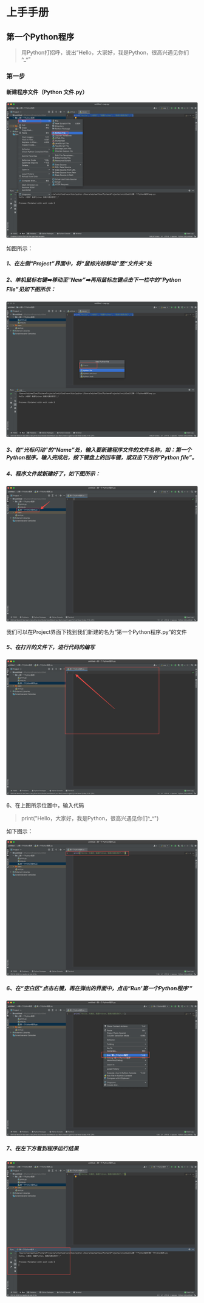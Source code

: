 # 上手手册

## 第一个Python程序

> 用Python打招呼，说出“Hello，大家好，我是Python，很高兴遇见你们^_^”

### 第一步

#### 新建程序文件（Python 文件.py）

![image-20210625175222364](../../../assets/Unit01/image-20210625175222364.png)

如图所示：

##### 1、在左侧“Project”界面中，将“鼠标光标移动”至“文件夹”处

##### 2、单机鼠标右键➡️移动至“New”➡️再用鼠标左键点击下一栏中的“Python File”见如下图所示：

![image-20210625175641793](../../../assets/Unit01/image-20210625175641793.png)

##### 3、在“光标闪动”的“Name”处，输入要新建程序文件的文件名称，如：第一个Python程序。输入完成后，按下键盘上的回车键，或双击下方的“Python file”。

##### 4、程序文件就新建好了，如下图所示：

![image-20210625180342573](../../../assets/Unit01/image-20210625180342573.png)

我们可以在Project界面下找到我们新建的名为“第一个Python程序.py”的文件

##### 5、在打开的文件下，进行代码的编写

![image-20210625180519278](../../../assets/Unit01/image-20210625180519278.png)

6、在上图所示位置中，输入代码

> print("Hello，大家好，我是Python，很高兴遇见你们^_^")

如下图示：

![image-20210625180754805](../../../assets/Unit01/image-20210625180754805.png)

##### 6、在“空白区”点击右键，再在弹出的界面中，点击“Run'第一个Python程序'”

![image-20210625181117628](../../../assets/Unit01/image-20210625181117628.png)

##### 7、在左下方看到程序运行结果

![image-20210625181303565](../../../assets/Unit01/image-20210625181303565.png)

